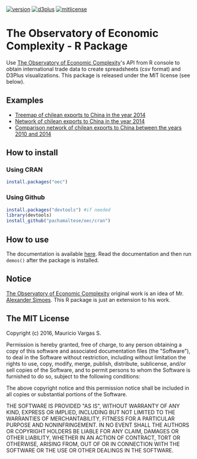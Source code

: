 [![version](https://img.shields.io/badge/version-1.0.6-blue.svg)](https://github.com/pachamaltese/oec) [![d3plus](https://img.shields.io/badge/d3plus-1.9.7-green.svg)](https://github.com/alexandersimoes/d3plus) [![mitlicense](https://img.shields.io/badge/license-MIT-green.svg)](https://opensource.org/licenses/MIT)

# The Observatory of Economic Complexity - R Package

Use [The Observatory of Economic Complexity](http://atlas.media.mit.edu/en/)'s API from R console to obtain international trade data to create spreadsheets (csv format) and D3Plus visualizations. This package is released under the MIT license (see below).

## Examples

  * [Treemap of chilean exports to China in the year 2014](http://pacha.hk/oec/chl_chn_2014_6char_treemap_exports.html)
  * [Network of chilean exports to China in the year 2014](http://pacha.hk/oec/chl_chn_2014_6char_network_exports.html)
  * [Comparison network of chilean exports to China between the years 2010 and 2014](http://pacha.hk/oec/chl_chn_2010_2014_6char_network_exports.html)

## How to install

### Using CRAN
```r
install.packages("oec")
```

### Using Github
```r
install.packages("devtools") #if needed
library(devtools)
install_github("pachamaltese/oec/cran")
```

## How to use 

The documentation is available [here](http://pacha.hk/oec/oec.pdf). Read the documentation and then run `demos()` after the package is installed.

## Notice

[The Observatory of Economic Complexity](http://atlas.media.mit.edu/en/) original work is an idea of Mr. [Alexander Simoes](https://github.com/alexandersimoes/oec). This R package is just an extension to his work.

## The MIT License

Copyright (c) 2016, Mauricio Vargas S.

Permission is hereby granted, free of charge, to any person obtaining
a copy of this software and associated documentation files (the
"Software"), to deal in the Software without restriction, including
without limitation the rights to use, copy, modify, merge, publish,
distribute, sublicense, and/or sell copies of the Software, and to
permit persons to whom the Software is furnished to do so, subject to
the following conditions:

The above copyright notice and this permission notice shall be
included in all copies or substantial portions of the Software.

THE SOFTWARE IS PROVIDED "AS IS", WITHOUT WARRANTY OF ANY KIND,
EXPRESS OR IMPLIED, INCLUDING BUT NOT LIMITED TO THE WARRANTIES OF
MERCHANTABILITY, FITNESS FOR A PARTICULAR PURPOSE AND
NONINFRINGEMENT. IN NO EVENT SHALL THE AUTHORS OR COPYRIGHT HOLDERS BE
LIABLE FOR ANY CLAIM, DAMAGES OR OTHER LIABILITY, WHETHER IN AN ACTION
OF CONTRACT, TORT OR OTHERWISE, ARISING FROM, OUT OF OR IN CONNECTION
WITH THE SOFTWARE OR THE USE OR OTHER DEALINGS IN THE SOFTWARE.
